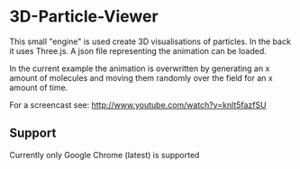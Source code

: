 3D-Particle-Viewer
==================

This small "engine" is used create 3D visualisations of particles. In the back it uses Three.js. A json file representing the animation can be loaded.

In the current example the animation is overwritten by generating an x amount of molecules and moving them randomly over the field for an x amount of time.

For a screencast see:
http://www.youtube.com/watch?v=knlt5fazfSU

Support
-------

Currently only Google Chrome (latest) is supported